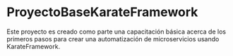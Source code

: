 # ProyectoBaseKarateFramework
Este proyecto es creado como parte una capacitación básica acerca de los primeros pasos para crear una automatización de microservicios usando KarateFramework.
